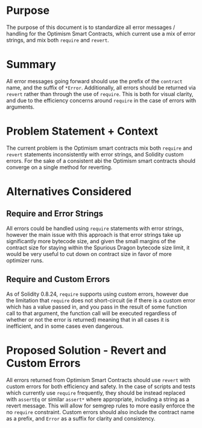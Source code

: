 # Purpose

The purpose of this document is to standardize all error messages / handling for the Optimism Smart Contracts, which current use a mix of error strings, and mix both `require` and `revert`.

# Summary

All error messages going forward should use the prefix of the `contract` name, and the suffix of `*Error`. Additionally, all errors should be returned via `revert` rather than through the use of `require`. This is both for visual clarity, and due to the efficiency concerns around `require` in the case of errors with arguments.

# Problem Statement + Context

The current problem is the Optimism smart contracts mix both `require` and `revert` statements inconsistently with error strings, and Solidity custom errors. For the sake of a consistent abi the Optimism smart contracts should converge on a single method for reverting.

# Alternatives Considered

## Require and Error Strings

All errors could be handled using `require` statements with error strings, however the main issue with this approach is that error strings take up significantly more bytecode size, and given the small margins of the contract size for staying within the Spurious Dragon bytecode size limit, it would be very useful to cut down on contract size in favor of more optimizer runs.

## Require and Custom Errors

As of Solidity 0.8.24, `require` supports using custom errors, however due the limitation that `require` does not short-circuit (ie if there is a custom error which has a value passed in, and you pass in the result of some function call to that argument, the function call will be executed regardless of whether or not the error is returned) meaning that in all cases it is inefficient, and in some cases even dangerous.

# Proposed Solution - Revert and Custom Errors

All errors returned from Optimism Smart Contracts should use `revert` with custom errors for both efficiency and safety. In the case of scripts and tests which currently use `require` frequently, they should be instead replaced with `assertEq` or similar `assert*` where appropriate, including a string as a revert message. This will allow for semgrep rules to more easily enforce the no `require` constraint. Custom errors should also include the contract name as a prefix, and `Error` as a suffix for clarity and consistency.

